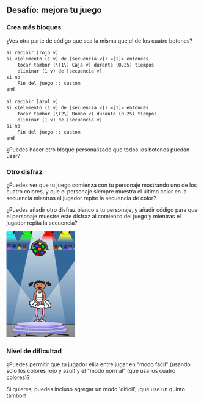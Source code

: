 ## Desafío: mejora tu juego

### Crea más bloques

¿Ves otra parte de código que sea la misma que el de los cuatro botones?

```blocks3
al recibir [rojo v]
si <(elemento (1 v) de [secuencia v]) =[1]> entonces
    tocar tambor (\(1\) Caja v) durante (0.25) tiempos
    eliminar (1 v) de [secuencia v]
si no
    Fin del juego :: custom
end

al recibir [azul v]
si <(elemento (1 v) de [secuencia v]) =[1]> entonces
    tocar tambor (\(2\) Bombo v) durante (0.25) tiempos
    eliminar (1 v) de [secuencia v]
si no
    Fin del juego :: custom
end
```

¿Puedes hacer otro bloque personalizado que todos los botones puedan usar?

### Otro disfraz

¿Puedes ver que tu juego comienza con tu personaje mostrando uno de los cuatro colores, y que el personaje siempre muestra el último color en la secuencia mientras el jugador repite la secuencia de color?

¿Puedes añadir otro disfraz blanco a tu personaje, y añadir código para que el personaje muestre este disfraz al comienzo del juego y mientras el jugador repita la secuencia?

![screenshot](images/colour-white.png)

### Nivel de dificultad

¿Puedes permitir que tu jugador elija entre jugar en "modo fácil" (usando solo los colores rojo y azul) y el "modo normal" (que usa los cuatro colores)?

Si quieres, puedes incluso agregar un modo 'difícil', ¡que use un quinto tambor!
